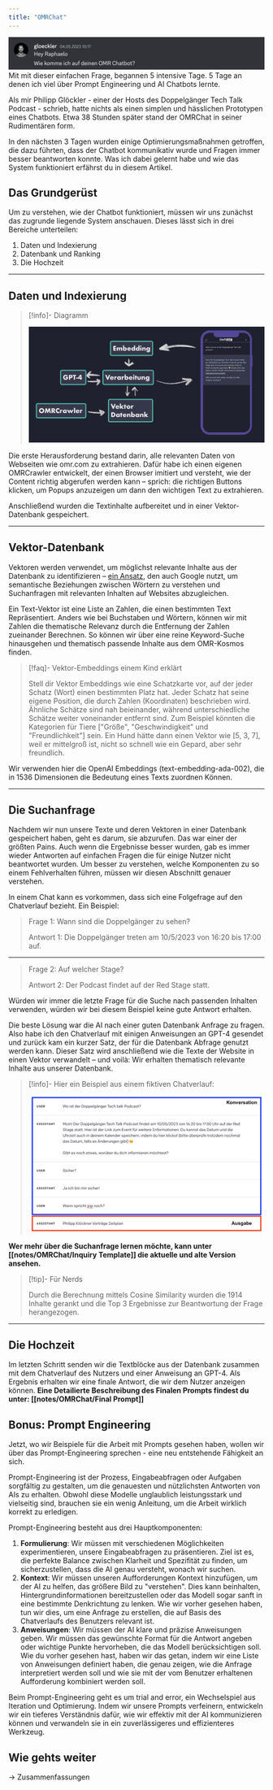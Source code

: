 ```yaml
---
title: "OMRChat"
---
```

![test](/notes/images/hey-raphaelo.png)
Mit mit dieser einfachen Frage, begannen 5 intensive Tage. 5 Tage an denen ich viel über Prompt Engineering und AI Chatbots lernte.

Als mir Philipp Glöckler - einer der Hosts des Doppelgänger Tech Talk Podcast - schrieb, hatte nichts als einen simplen und hässlichen Prototypen eines Chatbots.
Etwa 38 Stunden später stand der OMRChat in seiner Rudimentären form. 

 In den nächsten 3 Tagen wurden einige Optimierungsmaßnahmen getroffen, die dazu führten, dass der Chatbot kommunikativ wurde und Fragen immer besser beantworten konnte. Was ich dabei gelernt habe und wie das System funktioniert erfährst du in diesem Artikel.


## Das Grundgerüst
Um zu verstehen, wie der Chatbot funktioniert, müssen wir uns zunächst das zugrunde liegende System anschauen. Dieses lässt sich in drei Bereiche unterteilen:
1. Daten und Indexierung
2. Datenbank und Ranking
3. Die Hochzeit

---

## Daten und Indexierung
   >[!info]-  Diagramm
   >
   > ![diagram](notes/images/OMRChat-diagram.png)

Die erste Herausforderung bestand darin, alle relevanten Daten von Webseiten wie omr.com zu extrahieren.
Dafür habe ich einen eigenen OMRCrawler entwickelt, der einen Browser imitiert und versteht, wie der Content richtig abgerufen werden kann – sprich: die richtigen Buttons klicken, um Popups anzuzeigen um dann den wichtigen Text zu extrahieren.

Anschließend wurden die Textinhalte aufbereitet und in einer Vektor-Datenbank gespeichert.

---

## Vektor-Datenbank
Vektoren werden verwendet, um möglichst relevante Inhalte aus der Datenbank zu identifizieren – [ein Ansatz](https://code.google.com/archive/p/word2vec/), den auch Google nutzt, um semantische Beziehungen zwischen Wörtern zu verstehen und Suchanfragen mit relevanten Inhalten auf Websites abzugleichen.

Ein Text-Vektor ist eine Liste an Zahlen, die einen bestimmten Text Repräsentiert. Anders wie bei Buchstaben und Wörtern, können wir mit Zahlen die thematische Relevanz durch die Entfernung der Zahlen zueinander Berechnen. So können wir über eine reine Keyword-Suche hinausgehen und thematisch passende Inhalte aus dem OMR-Kosmos finden.

>[!faq]- Vektor-Embeddings einem Kind erklärt
>
> Stell dir Vektor Embeddings wie eine Schatzkarte vor, auf der jeder Schatz (Wort) einen bestimmten Platz hat. Jeder Schatz hat seine eigene Position, die durch Zahlen (Koordinaten) beschrieben wird. Ähnliche Schätze sind nah beieinander, während unterschiedliche Schätze weiter voneinander entfernt sind. Zum Beispiel könnten die Kategorien für Tiere ["Größe", "Geschwindigkeit" und "Freundlichkeit"] sein. Ein Hund hätte dann einen Vektor wie [5, 3, 7], weil er mittelgroß ist, nicht so schnell wie ein Gepard, aber sehr freundlich.

Wir verwenden hier die OpenAI Embeddings (text-embedding-ada-002), die in 1536 Dimensionen die Bedeutung eines Texts zuordnen Können.

---

##  Die Suchanfrage
Nachdem wir nun unsere Texte und deren Vektoren in einer Datenbank gespeichert haben, geht es darum, sie abzurufen.
Das war einer der größten Pains. Auch wenn die Ergebnisse besser wurden, gab es immer wieder Antworten auf einfachen Fragen die für einige Nutzer nicht beantwortet wurden. 
Um besser zu verstehen, welche Komponenten zu so einem Fehlverhalten führen, müssen wir diesen Abschnitt genauer verstehen.

In einem Chat kann es vorkommen, dass sich eine Folgefrage auf den Chatverlauf bezieht. Ein Beispiel:

> Frage 1: Wann sind die Doppelgänger zu sehen?
> 
>Antwort 1: Die Doppelgänger treten am 10/5/2023 von 16:20 bis 17:00 auf.
---
>Frage 2: Auf welcher Stage?
>
> Antwort 2: Der Podcast findet auf der Red Stage statt.

Würden wir immer die letzte Frage für die Suche nach passenden Inhalten verwenden, würden wir bei diesem Beispiel keine gute Antwort erhalten.

Die beste Lösung war die AI nach einer guten Datenbank Anfrage zu fragen. Also habe ich den Chatverlauf mit einigen Anweisungen an GPT-4 gesendet und zurück kam ein kurzer Satz, der für die Datenbank Abfrage genutzt werden kann.
Dieser Satz wird anschließend wie die Texte der Website in einen Vektor verwandelt – und voilà: Wir erhalten thematisch relevante Inhalte aus unserer Datenbank.

>[!info]- Hier ein Beispiel aus einem fiktiven Chatverlauf:
>
> ![inquiry template](notes/images/Inquiry-Template.png)

**Wer mehr über die Suchanfrage lernen möchte, kann unter [[notes/OMRChat/Inquiry Template]] die aktuelle und alte Version ansehen.**

>[!tip]- Für Nerds
>
>Durch die Berechnung mittels Cosine Similarity wurden die 1914 Inhalte gerankt und die Top 3 Ergebnisse zur Beantwortung der Frage herangezogen.

---


## Die Hochzeit
Im letzten Schritt senden wir die Textblöcke aus der Datenbank zusammen mit dem Chatverlauf des Nutzers und einer Anweisung an GPT-4. Als Ergebnis erhalten wir eine finale Antwort, die wir dem Nutzer anzeigen können.
**Eine Detailierte Beschreibung des Finalen Prompts findest du unter: [[notes/OMRChat/Final Prompt]]**

## Bonus: Prompt Engineering
Jetzt, wo wir Beispiele für die Arbeit mit Prompts gesehen haben, wollen wir über das Prompt-Engineering sprechen - eine neu entstehende Fähigkeit an sich.

Prompt-Engineering ist der Prozess, Eingabeabfragen oder Aufgaben sorgfältig zu gestalten, um die genauesten und nützlichsten Antworten von AIs zu erhalten. Obwohl diese Modelle unglaublich leistungsstark und vielseitig sind, brauchen sie ein wenig Anleitung, um die Arbeit wirklich korrekt zu erledigen.

Prompt-Engineering besteht aus drei Hauptkomponenten:

1.  **Formulierung**: Wir müssen mit verschiedenen Möglichkeiten experimentieren, unsere Eingabeabfragen zu präsentieren. Ziel ist es, die perfekte Balance zwischen Klarheit und Spezifität zu finden, um sicherzustellen, dass die AI genau versteht, wonach wir suchen.
2.  **Kontext**: Wir müssen unseren Aufforderungen Kontext hinzufügen, um der AI zu helfen, das größere Bild zu "verstehen". Dies kann beinhalten, Hintergrundinformationen bereitzustellen oder das Modell sogar sanft in eine bestimmte Denkrichtung zu lenken. Wie wir vorher gesehen haben, tun wir dies, um eine Anfrage zu erstellen, die auf Basis des Chatverlaufs des Benutzers relevant ist.
3.  **Anweisungen**: Wir müssen der AI klare und präzise Anweisungen geben. Wir müssen das gewünschte Format für die Antwort angeben oder wichtige Punkte hervorheben, die das Modell berücksichtigen soll. Wie du vorher gesehen hast, haben wir das getan, indem wir eine Liste von Anweisungen definiert haben, die genau zeigen, wie die Anfrage interpretiert werden soll und wie sie mit der vom Benutzer erhaltenen Aufforderung kombiniert werden soll.

Beim Prompt-Engineering geht es um trial and error, ein Wechselspiel aus Iteration und Optimierung. Indem wir unsere Prompts verfeinern, entwickeln wir ein tieferes Verständnis dafür, wie wir effektiv mit der AI kommunizieren können und verwandeln sie in ein zuverlässigeres und effizienteres Werkzeug.

## Wie gehts weiter
-> Zusammenfassungen
